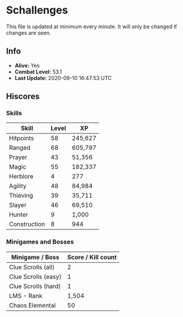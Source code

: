 # Schallenges

This file is updated at minimum every minute. It will only be changed if changes are seen.

## Info

 - **Alive:** Yes
 - **Combat Level:** 53.1
 - **Last Update:** 2020-09-10 16:47:53 UTC

## Hiscores

### Skills

| Skill | Level | XP |
|--|--|--|
| Hitpoints | 58 | 245,627 |
| Ranged | 68 | 605,797 |
| Prayer | 43 | 51,356 |
| Magic | 55 | 182,337 |
| Herblore | 4 | 277 |
| Agility | 48 | 84,984 |
| Thieving | 39 | 35,711 |
| Slayer | 46 | 69,510 |
| Hunter | 9 | 1,000 |
| Construction | 8 | 944 |

### Minigames and Bosses

| Minigame / Boss | Score / Kill count |
|--|--|
| Clue Scrolls (all) | 2 |
| Clue Scrolls (easy) | 1 |
| Clue Scrolls (hard) | 1 |
| LMS - Rank | 1,504 |
| Chaos Elemental | 50 |
